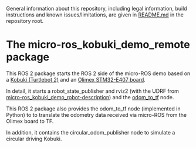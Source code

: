 General information about this repository, including legal information, build instructions and known issues/limitations, are given in [README.md](../README.md) in the repository root.

# The micro-ros_kobuki_demo_remote package

This ROS 2 package starts the ROS 2 side of the micro-ROS demo based on a [Kobuki (Turtlebot 2)](http://kobuki.yujinrobot.com/about2/) and an [Olimex STM32-E407 board](https://www.olimex.com/Products/ARM/ST/STM32-E407/open-source-hardware).

In detail, it starts a robot_state_publisher and rviz2 (with the UDRF from [micro-ros_kobuki_demo_robot-description](../micro-ros_kobuki_demo_robot-description)) and the [odom_to_tf](../odom_to_tf) node.

This ROS 2 package also provides the odom_to_tf node (implemented in Python) to to translate the odometry data received via micro-ROS from the Olimex board to TF.

In addition, it contains the circular_odom_publisher node to simulate a circular driving Kobuki.